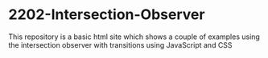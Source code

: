 # 2202-Intersection-Observer
This repository is a basic html site which shows a couple of examples using the intersection observer with transitions using JavaScript and CSS 
